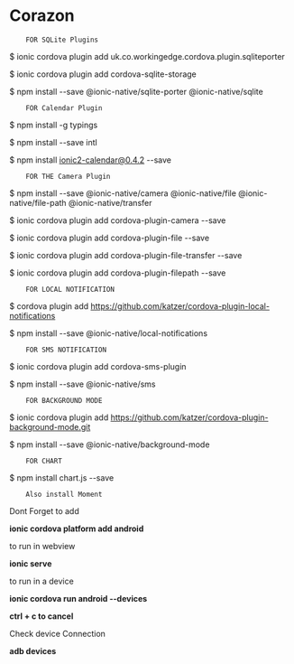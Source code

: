 # Corazon

		

		FOR SQLite Plugins

$ ionic cordova plugin add uk.co.workingedge.cordova.plugin.sqliteporter 

$ ionic cordova plugin add cordova-sqlite-storage 

$ npm install --save @ionic-native/sqlite-porter @ionic-native/sqlite 


		FOR Calendar Plugin

$ npm install -g typings

$ npm install --save intl

$ npm install ionic2-calendar@0.4.2 --save


		FOR THE Camera Plugin

$ npm install --save @ionic-native/camera @ionic-native/file @ionic-native/file-path @ionic-native/transfer

$ ionic cordova  plugin add cordova-plugin-camera --save

$ ionic cordova  plugin add cordova-plugin-file --save

$ ionic cordova  plugin add cordova-plugin-file-transfer --save

$ ionic cordova  plugin add cordova-plugin-filepath --save



		FOR LOCAL NOTIFICATION
$ cordova plugin add https://github.com/katzer/cordova-plugin-local-notifications

$ npm install --save @ionic-native/local-notifications



		FOR SMS NOTIFICATION

$ ionic cordova plugin add cordova-sms-plugin

$ npm install --save @ionic-native/sms



		FOR BACKGROUND MODE

$ ionic cordova plugin add https://github.com/katzer/cordova-plugin-background-mode.git

$ npm install --save @ionic-native/background-mode




		FOR CHART

$ npm install chart.js --save

		Also install Moment


Dont Forget to add

**ionic cordova platform add android**

to run in webview

**ionic serve**

to run in a device

**ionic cordova run android --devices**

**ctrl + c to cancel**

Check device Connection

**adb devices**

